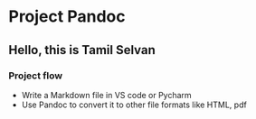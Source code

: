 # Project Pandoc

## Hello, this is **Tamil Selvan**

### Project flow

- Write a Markdown file in VS code or Pycharm
- Use Pandoc to convert it to other file formats like HTML, pdf